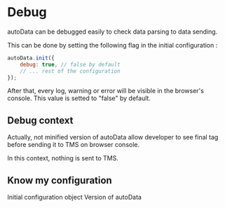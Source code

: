 # Debug

autoData can be debugged easily to check data parsing to data sending.

This can be done by setting the following flag in the initial configuration :

```js
autoData.init({
    debug: true, // false by default
    // ... rest of the configuration
});
```

After that, every log, warning or error will be visible in the browser's console.
This value is setted to "false" by default.

## Debug context

Actually, not minified version of autoData allow developer to see final tag before sending it to TMS on browser console.

In this context, nothing is sent to TMS.

## Know my configuration

Initial configuration object
Version of autoData
